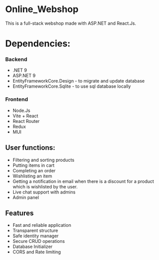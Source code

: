 # Online_Webshop

This is a full-stack webshop made with ASP.NET and React.Js.

# Dependencies:

### Backend

* .NET 9
* ASP.NET 9
* EntityFrameworkCore.Design - to migrate and update database
* EntityFrameworkCore.Sqlite - to use sql database locally

### Frontend 

* Node.Js
* Vite + React
* React Router
* Redux
* MUI

## User functions:

* Filtering and sorting products
* Putting items in cart
* Completing an order
* Wishlisting an item
* Getting a notification in email when there is a discount for a product which is wishlisted by the user.
* Live chat support with admins
* Admin panel

## Features

* Fast and reliable application
* Transparent structure
* Safe identity manager
* Secure CRUD operations
* Database Initializer
* CORS and Rate limiting
